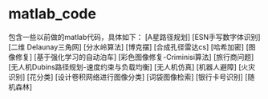 # matlab_code
包含一些以前做的matlab代码，具体如下：
[A星路径规划]
[ESN手写数字体识别]
[二维 Delaunay三角网]
[分水岭算法]
[博克摆]
[合成孔径雷达cs]
[哈希加密]
[图像修复]
[基于强化学习的自动泊车]
[彩色图像修复-Criminisi算法]
[旅行商问题]
[无人机Dubins路径规划-速度约束与负载均衡]
[无人机仿真]
[机器人避障]
[火灾识别]
[花分类]
[设计卷积网络进行图像分类]
[词袋图像检索]
[银行卡号识别]
[随机森林]
